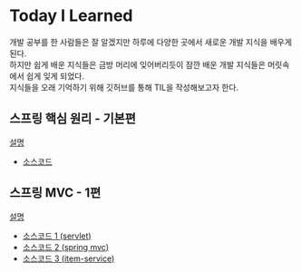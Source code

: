 # Today I Learned

개발 공부를 한 사람들은 잘 알겠지만 하루에 다양한 곳에서 새로운 개발 지식을 배우게 된다.  
하지만 쉽게 배운 지식들은 금방 머리에 잊어버리듯이 잠깐 배운 개발 지식들은 머릿속에서 쉽게 잊게 되었다.  
지식들을 오래 기억하기 위해 깃허브를 통해 TIL을 작성해보고자 한다.

## 스프링 핵심 원리 - 기본편

[설명](./spring/[스프링학습1]스프링핵심원리-기본편/스프링핵심원리-기본편.md)

- [소스코드](./spring/[스프링학습1]스프링핵심원리-기본편/core/)

## 스프링 MVC - 1편

[설명](./spring/[스프링학습2]스프링MVC-1편/스프링MVC-1편.md)

- [소스코드 1 (servlet)](./spring/[스프링학습2]스프링MVC-1편/소스코드%20모음/servlet/)
- [소스코드 2 (spring mvc)](./spring/[스프링학습2]스프링MVC-1편/소스코드%20모음/springmvc/)
- [소스코드 3 (item-service)](./spring/[스프링학습2]스프링MVC-1편/소스코드%20모음/item-service/)
